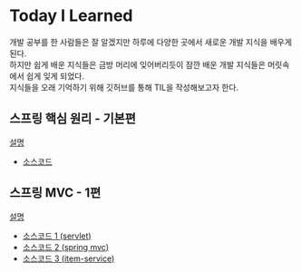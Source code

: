 # Today I Learned

개발 공부를 한 사람들은 잘 알겠지만 하루에 다양한 곳에서 새로운 개발 지식을 배우게 된다.  
하지만 쉽게 배운 지식들은 금방 머리에 잊어버리듯이 잠깐 배운 개발 지식들은 머릿속에서 쉽게 잊게 되었다.  
지식들을 오래 기억하기 위해 깃허브를 통해 TIL을 작성해보고자 한다.

## 스프링 핵심 원리 - 기본편

[설명](./spring/[스프링학습1]스프링핵심원리-기본편/스프링핵심원리-기본편.md)

- [소스코드](./spring/[스프링학습1]스프링핵심원리-기본편/core/)

## 스프링 MVC - 1편

[설명](./spring/[스프링학습2]스프링MVC-1편/스프링MVC-1편.md)

- [소스코드 1 (servlet)](./spring/[스프링학습2]스프링MVC-1편/소스코드%20모음/servlet/)
- [소스코드 2 (spring mvc)](./spring/[스프링학습2]스프링MVC-1편/소스코드%20모음/springmvc/)
- [소스코드 3 (item-service)](./spring/[스프링학습2]스프링MVC-1편/소스코드%20모음/item-service/)
